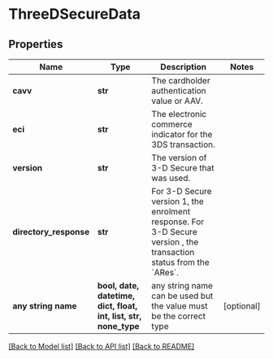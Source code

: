 # ThreeDSecureData


## Properties
Name | Type | Description | Notes
------------ | ------------- | ------------- | -------------
**cavv** | **str** | The cardholder authentication value or AAV. | 
**eci** | **str** | The electronic commerce indicator for the 3DS transaction. | 
**version** | **str** | The version of 3-D Secure that was used. | 
**directory_response** | **str** | For 3-D Secure version 1, the enrolment response. For 3-D Secure version , the transaction status from the &#x60;ARes&#x60;. | 
**any string name** | **bool, date, datetime, dict, float, int, list, str, none_type** | any string name can be used but the value must be the correct type | [optional]

[[Back to Model list]](../README.md#documentation-for-models) [[Back to API list]](../README.md#documentation-for-api-endpoints) [[Back to README]](../README.md)


